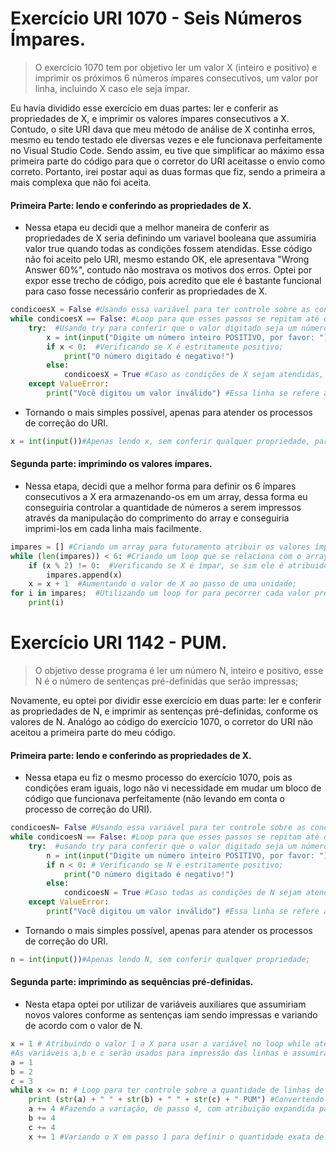 # Exercício URI 1070 - Seis Números Ímpares.
> O exercício 1070 tem por objetivo ler um valor X (inteiro e positivo) e imprimir os próximos 6 números ímpares consecutivos, um valor por linha, incluindo X caso ele seja ímpar.

Eu havia dividido esse exercício em duas partes: ler e conferir as propriedades de X, e imprimir os valores ímpares consecutivos a X. Contudo, o site URI dava que meu método de análise de X continha erros, mesmo eu tendo testado ele diversas vezes e ele funcionava perfeitamente no Visual Studio Code. Sendo assim, eu tive que simplificar ao máximo essa primeira parte do código para que o corretor do URI aceitasse o envio como correto. Portanto, irei postar aqui as duas formas que fiz, sendo a primeira a mais complexa que não foi aceita.

#### Primeira Parte: lendo e conferindo as propriedades de X.
* Nessa etapa eu decidi que a melhor maneira de conferir as propriedades de X seria definindo um variavel booleana que assumiria valor true quando todas as condições fossem atendidas. Esse código não foi aceito pelo URI, mesmo estando OK, ele apresentava "Wrong Answer 60%", contudo não mostrava os motivos dos erros. Optei por expor esse trecho de código, pois acredito que ele é bastante funcional para caso fosse necessário conferir as propriedades de X.
~~~python
condicoesX = False #Usando essa variável para ter controle sobre as condições de X (estritamente inteiro positivo);
while condicoesX == False: #Loop para que esses passos se repitam até que X atenda todas as condições;
    try:  #Usando try para conferir que o valor digitado seja um número e não um caracter, e evitando o encerramento precoce do programa em caso de caracter;
        x = int(input("Digite um número inteiro POSITIVO, por favor: ")) #Lendo X;
        if x < 0:  #Verificando se X é estritamente positivo;
            print("O número digitado é negativo!")
        else:
            condicoesX = True #Caso as condições de X sejam atendidas, o loop while é finalizado;
    except ValueError:
        print("Você digitou um valor inválido") #Essa linha se refere ao caso de um caracter inválido ter sido atribuído a X;
~~~

* Tornando o mais simples possível, apenas para atender os processos de correção do URI.
~~~python
x = int(input())#Apenas lendo x, sem conferir qualquer propriedade, partindo da hipótese de que X sempre seja inteiro e positivo;
~~~

#### Segunda parte: imprimindo os valores ímpares.
* Nessa etapa, decidi que a melhor forma para definir os 6 ímpares consecutivos a X era armazenando-os em um array, dessa forma eu conseguiria controlar a quantidade de números a serem impressos através da manipulação do comprimento do array e conseguiria imprimi-los em cada linha mais facilmente.
~~~python
impares = [] #Criando um array para futuramento atribuir os valores ímpares a ele;
while (len(impares)) < 6: #Criando um loop que se relaciona com o array "impares" para poder definir o limite(nesse caso 6 números) de impares a serem impressos posteriormente;
    if (x % 2) != 0:  #Verificando se X é ímpar, se sim ele é atribuido a "impares";
        impares.append(x)
    x = x + 1  #Aumentando o valor de X ao passo de uma unidade;
for i in impares:  #Utilizando um loop for para pecorrer cada valor presente em "impares" e imprimi-lo, estritamente em linhas separadas;
    print(i)
~~~


# Exercício URI 1142 - PUM.
> O objetivo desse programa é ler um número N, inteiro e positivo, esse N é o número de sentenças pré-definidas que serão impressas;

Novamente, eu optei por dividir esse exercício em duas parte: ler e conferir as propriedades de N, e imprimir as sentenças pré-definidas, conforme os valores de N. Analógo ao código do exercício 1070, o corretor do URI não aceitou a primeira parte do meu código.

#### Primeira parte: lendo e conferindo as propriedades de X.
* Nessa etapa eu fiz o mesmo processo do exercício 1070, pois as condições eram iguais, logo não vi necessidade em mudar um bloco de código que funcionava perfeitamente (não levando em conta o processo de correção do URI).
~~~python
condicoesN= False #Usando essa variável para ter controle sobre as condições de N (estritamente inteiro positivo);
while condicoesN == False: #Loop para que esses passos se repitam até que N atenda todas as condições;
    try:  #usando try para conferir que o valor digitado seja um número e não um caracter, e evitando o encerramento precoce do programa em caso de caracter;
        n = int(input("Digite um número inteiro POSITIVO, por favor: ")) #Lendo N;
        if n < 0: # Verificando se N é estritamente positivo;
            print("O número digitado é negativo!")
        else:
            condicoesN = True #Caso todas as condições de N sejam atendidas, o loop while é finalizado;
    except ValueError:
        print("Você digitou um valor inválido") #Essa linha se refere ao caso de um caracter inválido ter sido atribuído a N;
~~~

* Tornando o mais simples possível, apenas para atender os processos de correção do URI.
~~~python
n = int(input())#Apenas lendo N, sem conferir qualquer propriedade;
~~~

#### Segunda parte: imprimindo as sequências pré-definidas.
* Nesta etapa optei por utilizar de variáveis auxiliares que assumiriam novos valores conforme as sentenças iam sendo impressas e variando de acordo com o valor de N.
~~~python
x = 1 # Atribuindo o valor 1 a X para usar a variável no loop while até atingir o valor de N(valor correspondente as linhas que devem ser impressas);
#As variáveis a,b e c serão usados para impressão das linhas e assumiram valores crescentes em passo 4, mesma variação apresentado no exemplo dado;
a = 1
b = 2
c = 3
while x <= n: # Loop para ter controle sobre a quantidade de linhas de output que deveme ser impressas;
    print (str(a) + " " + str(b) + " " + str(c) + " PUM") #Convertendo as variáveis para string impede que a função print interprete o parâmetro dado como uma expressão, utilizei de strings com espaços para separar cada valor de variável;
    a += 4 #Fazendo a variação, de passo 4, com atribuição expandida para deixar o código mais limpo;
    b += 4
    c += 4
    x += 1 #Variando o X em passo 1 para definir o quantidade exata de linhas de output a serem impressas;
~~~
